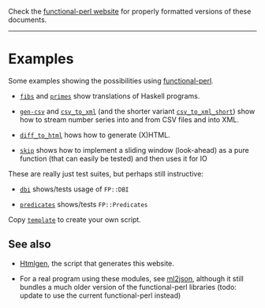 Check the [functional-perl website](http://functional-perl.org/) for
properly formatted versions of these documents.

---

# Examples

Some examples showing the possibilities using [functional-perl](../README.md).

* [`fibs`](fibs) and [`primes`](primes) show translations of Haskell programs.

* [`gen-csv`](gen-csv) and [`csv_to_xml`](csv_to_xml) (and the shorter
  variant [`csv_to_xml_short`](csv_to_xml_short)) show how to stream
  number series into and from CSV files and into XML.

* [`diff_to_html`](diff_to_html) hows how to generate (X)HTML.

* [`skip`](skip) shows how to implement a sliding window (look-ahead) as a
  pure function (that can easily be tested) and then uses it for IO

These are really just test suites, but perhaps still instructive:

* [`dbi`](dbi) shows/tests usage of `FP::DBI`

* [`predicates`](predicates) shows/tests `FP::Predicates`

Copy [`template`](template) to create your own script.


## See also

* [Htmlgen](../htmlgen/README.md), the script that generates this
  website.

* For a real program using these modules, see
  [ml2json](http://ml2json.christianjaeger.ch), although it still
  bundles a much older version of the functional-perl libraries (todo:
  update to use the current functional-perl instead)

